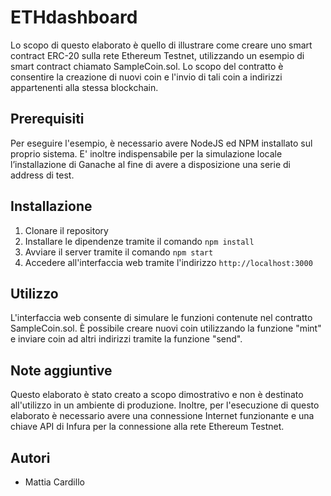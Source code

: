 # ETHdashboard

Lo scopo di questo elaborato è quello di illustrare come creare uno smart contract ERC-20 sulla rete Ethereum Testnet, utilizzando un esempio di smart contract chiamato SampleCoin.sol. Lo scopo del contratto è consentire la creazione di nuovi coin e l'invio di tali coin a indirizzi appartenenti alla stessa blockchain.

## Prerequisiti
Per eseguire l'esempio, è necessario avere NodeJS ed NPM installato sul proprio sistema.
E' inoltre indispensabile per la simulazione locale l’installazione di Ganache al fine di avere a  disposizione una serie di address di test.

## Installazione
1. Clonare il repository
2. Installare le dipendenze tramite il comando `npm install`
3. Avviare il server tramite il comando `npm start`
4. Accedere all'interfaccia web tramite l'indirizzo `http://localhost:3000`

## Utilizzo
L'interfaccia web consente di simulare le funzioni contenute nel contratto SampleCoin.sol. È possibile creare nuovi coin utilizzando la funzione "mint" e inviare coin ad altri indirizzi tramite la funzione "send".

## Note aggiuntive
Questo elaborato è stato creato a scopo dimostrativo e non è destinato all'utilizzo in un ambiente di produzione. Inoltre, per l'esecuzione di questo elaborato è necessario avere una connessione Internet funzionante e una chiave API di Infura per la connessione alla rete Ethereum Testnet.

## Autori
- Mattia Cardillo